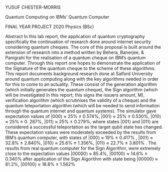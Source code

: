 YUSUF CHESTER-MORRIS

Quantum Computing on IBMs’ Quantum Computer 

FINAL YEAR PROJECT 2020
Physics (BSc) 

Abstract 
In this lab report, the application of quantum cryptography specifically the continuation of research done around internet security considering quantum cheques. The core of this proposal is built around the extension of research into a method written by Behera, Banerjee, & Panigrahi for the realisation of a quantum cheque on IBM’s quantum computer. Through this report one hopes to demonstrate the application of the Signature of the quantum cheque to the scheme of these algorithms. This report documents background research done at Salford University around quantum computing along with the key algorithms needed in order for this to come to an actuality. These consist of the generation algorithm (which initially generates the quantum cheque), the Sign algorithm (which will be investigated In this report; this signs the issuers amount, M), verification algorithm (which scrutinises the validity of a cheque) and the quantum teleportation algorithm (which will be needed to send information through the quantum internet and quantum systems). The simulator gave expectation values of  |000⟩ ≈ 25% ± 0.574%, |001⟩ ≈ 25% ± 0.530%, |010⟩ ≈ 25% ± 0. 287%, |011⟩ ≈ 25% ± 0.279%, where states |001⟩ and |011⟩ are considered a successful teleportation as the target qubit state has changed. These expectation values were moderately exceeded by the results from IBM’s quantum computer, with states of |000⟩ ≈ 19%  ± 0.417% , |001⟩ ≈ 32.8% ± 2.840%, |010⟩ ≈ 25.6% ± 1.356%, |011⟩ ≈ 22.7% ± 3.801% . The results from real quantum computer for the Sign Algorithm, were extremely close to the expectation values |00000⟩ ≈ 85.4%, |00100⟩ ≈ 14.6% ± 0.340% after application of the Sign Algorithm with state being |00000⟩ ≈ 81.2%, |00100⟩ ≈ 18.8% ± 1.562%

